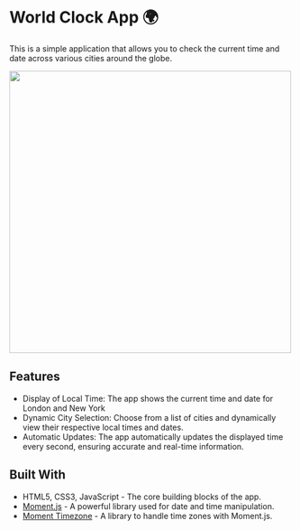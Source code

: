 # World Clock App 🌍

This is a simple application that allows you to check the current time and date across various cities around the globe. 


<img src="https://github.com/smolTypo/WorldClock/blob/main/WorldClock.png" width="500"/>

## Features

- Display of Local Time: The app shows the current time and date for London and New York
- Dynamic City Selection: Choose from a list of cities and dynamically view their respective local times and dates.
- Automatic Updates: The app automatically updates the displayed time every second, ensuring accurate and real-time information.

## Built With

- HTML5, CSS3, JavaScript - The core building blocks of the app.
- [Moment.js](https://momentjs.com/) - A powerful library used for date and time manipulation.
- [Moment Timezone](https://momentjs.com/timezone/) - A library to handle time zones with Moment.js.
